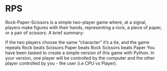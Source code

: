 # RPS
 Rock-Paper-Scissors is a simple two-player game where, at a signal, players make figures with their hands, representing a rock, a piece of paper, or a pair of scissors.
A brief summary:

If the two players choose the same “character” it’s a tie, and the game repeats
Rock beats Scissors
Paper beats Rock
Scissors beats Paper
You have been tasked to create a simple version of this game with Python. In your version, one player will be controlled by the computer and the other player controlled by you - the user (i.e CPU vs Player). 
